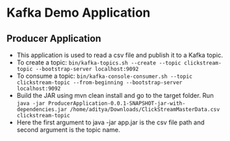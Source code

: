 # Kafka Demo Application

## Producer Application
- This application is used to read a csv file and publish it to a Kafka topic.
- To create a topic: `bin/kafka-topics.sh --create --topic clickstream-topic --bootstrap-server localhost:9092`
- To consume a topic: `bin/kafka-console-consumer.sh --topic clickstream-topic --from-beginning --bootstrap-server localhost:9092`
- Build the JAR using mvn clean install and go to the target folder. Run `java -jar ProducerApplication-0.0.1-SNAPSHOT-jar-with-dependencies.jar /home/aditya/Downloads/ClickStreamMasterData.csv clickstream-topic`
- Here the first argument to java -jar app.jar is the csv file path and second argument is the topic name.
